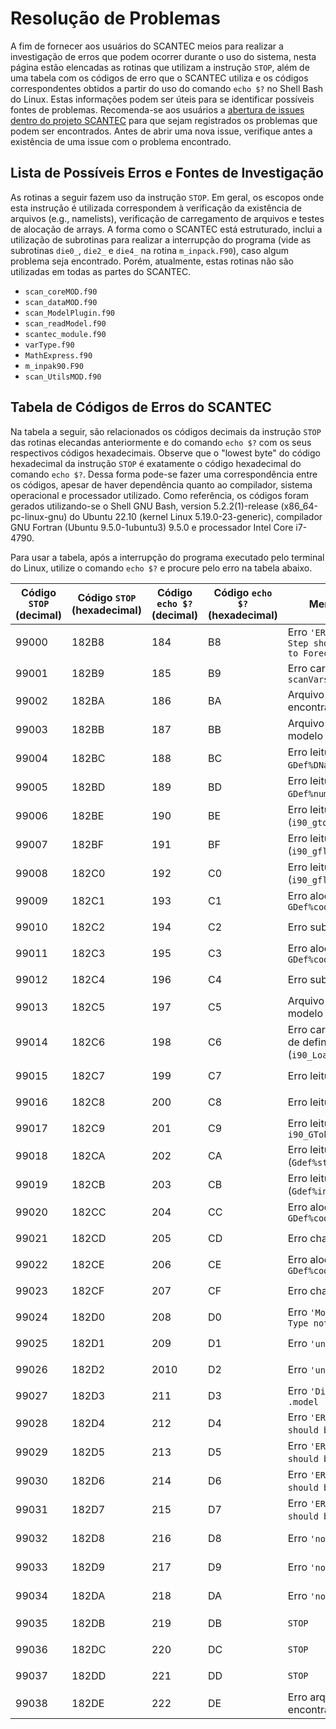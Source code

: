 # Resolução de Problemas

A fim de fornecer aos usuários do SCANTEC meios para realizar a investigação de erros que podem ocorrer durante o uso do sistema, nesta página estão elencadas as rotinas que utilizam a instrução `STOP`, além de uma tabela com os códigos de erro que o SCANTEC utiliza e os códigos correspondentes obtidos a partir do uso do comando `echo $?` no Shell Bash do Linux. Estas informações podem ser úteis para se identificar possíveis fontes de problemas. Recomenda-se aos usuários a [abertura de issues dentro do projeto SCANTEC](https://github.com/GAM-DIMNT-CPTEC/SCANTEC/issues) para que sejam registrados os problemas que podem ser encontrados. Antes de abrir uma nova issue, verifique antes a existência de uma issue com o problema encontrado.

## Lista de Possíveis Erros e Fontes de Investigação

As rotinas a seguir fazem uso da instrução `STOP`. Em geral, os escopos onde esta instrução é utilizada correspondem à verificação da existência de arquivos (e.g., namelists), verificação de carregamento de arquivos e testes de alocação de arrays. A forma como o SCANTEC está estruturado, inclui a utilização de subrotinas para realizar a interrupção do programa (vide as subrotinas `die0_`, `die2_` e `die4_` na rotina `m_inpack.F90`), caso algum problema seja encontrado. Porém, atualmente, estas rotinas não são utilizadas em todas as partes do SCANTEC. 

* `scan_coreMOD.f90`
* `scan_dataMOD.f90`
* `scan_ModelPlugin.f90`
* `scan_readModel.f90`
* `scantec_module.f90`
* `varType.f90`
* `MathExpress.f90`
* `m_inpak90.F90`
* `scan_UtilsMOD.f90`

## Tabela de Códigos de Erros do SCANTEC

Na tabela a seguir, são relacionados os códigos decimais da instrução `STOP` das rotinas elecandas anteriormente e do comando `echo $?` com os seus respectivos códigos hexadecimais. Observe que o "lowest byte" do código hexadecimal da instrução `STOP` é exatamente o código hexadecimal do comando `echo $?`. Dessa forma pode-se fazer uma correspondência entre os códigos, apesar de haver dependência quanto ao compilador, sistema operacional e processador utilizado. Como referência, os códigos foram gerados utilizando-se o Shell GNU Bash, version 5.2.2(1)-release (x86_64-pc-linux-gnu) do Ubuntu 22.10 (kernel Linux 5.19.0-23-generic), compilador GNU Fortran (Ubuntu 9.5.0-1ubuntu3) 9.5.0 e processador Intel Core i7-4790.

Para usar a tabela, após a interrupção do programa executado pelo terminal do Linux, utilize o comando `echo $?` e procure pelo erro na tabela abaixo.

| Código `STOP` (decimal) | Código `STOP` (hexadecimal) | Código `echo $?` (decimal) | Código `echo $?` (hexadecimal) | Mensagem ou Motivo | Função/Subrotina/Rotina |
|--------|----------------|-----------------------------|----------------------------|-------------------------------|--------------------|
|  99000 | 182B8 | 184 | B8 | Erro `'ERROR: Analisys Time Step should be less or equal to Forecast Time Step'` | rotina `scan_coreMOD.f90` |
|  99001 | 182B9 | 185 | B9 | Erro carregamento `scanVarsConf` | subrotina `data_config` em `scan_dataMOD.f90` |
|  99002 | 182BA | 186 | BA | Arquivo `scantec.table` não encontrado | rotina `scan_ModelPlugin.f90` |
|  99003 | 182BB | 187 | BB | Arquivo de definição do modelo não encontrado | rotina `scan_ModelPlugin.f90` |
|  99004 | 182BC | 188 | BC | Erro leitura `label` (`i90_label`, `GDef%DName`) | rotina `scan_ModelPlugin.f90` |
|  99005 | 182BD | 189 | BD | Erro leitura `gint` (`i90_gint`, `GDef%num`) | rotina `scan_ModelPlugin.f90` |
|  99006 | 182BE | 190 | BE | Erro leitura `mapping` (`i90_gtoken`, `gdef%mapping`) | rotina `scan_ModelPlugin.f90` |
|  99007 | 182BF | 191 | BF | Erro leitura `start_coord` (`i90_gfloat`, `gdef%start_coord`) | rotina `scan_ModelPlugin.f90` |
|  99008 | 182C0 | 192 | C0 | Erro leitura `incr_coord` (`i90_gfloat`, `gdef%incr_coord`) | rotina `scan_ModelPlugin.f90` |
|  99009 | 182C1 | 193 | C1 | Erro alocação array `GDef%coord(GDef%num)` | rotina `scan_ModelPlugin.f90` |
|  99010 | 182C2 | 194 | C2 | Erro subrotina `GetLinCoords` | rotina `scan_ModelPlugin.f90` |
|  99011 | 182C3 | 195 | C3 | Erro alocação array `GDef%coord(GDef%num)` | rotina `scan_ModelPlugin.f90` |
|  99012 | 182C4 | 196 | C4 | Erro subrotina `GetLevelsCoord` | rotina `scan_ModelPlugin.f90` | 
|  99013 | 182C5 | 197 | C5 | Arquivo de definição do modelo não encontrado | rotina `scan_readModel.f90` |
|  99014 | 182C6 | 198 | C6 | Erro carregamento do arquivo de definição do modelo (`i90_LoadF`) | rotina `scan_readModel.f90` |
|  99015 | 182C7 | 199 | C7 | Erro leitura `label` (`i90_label`) | subrotina `GetDef` em `scan_readModel.f90` |
|  99016 | 182C8 | 200 | C8 | Erro leitura `num` (`GDef%num`) | subrotina `GetDef` em `scan_readModel.f90` |
|  99017 | 182C9 | 201 | C9 | Erro leitura `mapping` `i90_GToken(GDef%mapping,ierr)` | subrotina `GetDef` em `scan_readModel.f90` |
|  99018 | 182CA | 202 | CA | Erro leitura `start_coord` (`Gdef%start_coord`) | subrotina `GetDef` em `scan_readModel.f90` |
|  99019 | 182CB | 203 | CB | Erro leitura `incr_coord` (`Gdef%incr_coord`) | subrotina `GetDef` em `scan_readModel.f90` |
|  99020 | 182CC | 204 | CC | Erro alocação array `GDef%coord(GDef%num)` | subrotina `GetDef` em `scan_readModel.f90` |
|  99021 | 182CD | 205 | CD | Erro chamada `GetLinCoords` | subrotina `GetDef` em `scan_readModel.f90` |
|  99022 | 182CE | 206 | CE | Erro alocação array `GDef%coord(GDef%num)` | subrotina `GetDef` em `scan_readModel.f90` |
|  99023 | 182CF | 207 | CF | Erro chamada `GetLevelsCoord` | subrotina `GetDef` em `scan_readModel.f90` |
|  99024 | 182D0 | 208 | D0 | Erro `'Model Name or Model Type not found!'` | função `getModel_` em `scantec_module.f90` |
|  99025 | 182D1 | 209 | D1 | Erro `'unknow Experient Name'` | função `getField_` em `scantec_module.f90` |
|  99026 | 182D2 | 2010 | D2 | Erro `'unknow Experiment Name'`, | função `getBitMap_` em `scantec_module.f90` |
|  99027 | 182D3 | 211 | D3 | Erro `'Dimension not found in' .model` | função `getDimVec_` em `scantec_module.f90` |
|  99028 | 182D4 | 212 | D4 | Erro `'ERROR: wrong type, should be of `scalar` type '` | subrotina `get0d` em `varType.f90` |
|  99029 | 182D5 | 213 | D5 | Erro `'ERROR: wrong type, should be of `array1D` type '` | subrotina `get1d` em `varType.f90` |
|  99030 | 182D6 | 214 | D6 | Erro `'ERROR: wrong type, should be of `array1D` type '` | subrotina `get2d` em `varType.f90` |
|  99031 | 182D7 | 215 | D7 | Erro `'ERROR: wrong type, should be of `array1D` type '` | subrotina `get3d` em `varType.f90` |
|  99032 | 182D8 | 216 | D8 | Erro `'not initialized'` | subrotina `infix2postfix` em `MathExpress.f90` |
|  99033 | 182D9 | 217 | D9 | Erro `'not initialized'` | subrotina `evalPostFixS_` em `MathExpress.f90` |
|  99034 | 182DA | 218 | DA | Erro `'not initialized'` | subrotina `evalPostfixA_` em `MathExpress.f90` |
|  99035 | 182DB | 219 | DB | `STOP` | subrotina `die0_` em `m_inpack.F90` |
|  99036 | 182DC | 220 | DC | `STOP` | subrotina `die2_` em `m_inpack.F90` |
|  99037 | 182DD | 221 | DD | `STOP` | subrotina `die4_` em `m_inpack.F90` |
|  99038 | 182DE | 222 | DE | Erro arquivo `scantec.conf` não encontrado | rotina `scan_UtilsMOD.f90` |
